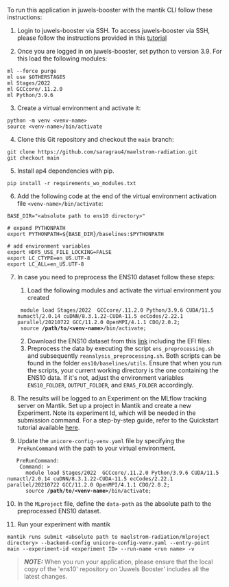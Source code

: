 To run this application in juwels-booster with the mantik CLI follow these instructions:

1. Login to juwels-booster via SSH. To access juwels-booster via SSH, please follow the instructions provided in this [tutorial](https://apps.fz-juelich.de/jsc/hps/juwels/access.html#ssh-login)

2. Once you are logged in on juwels-booster, set python to version 3.9. For this load the following modules:
```
ml --force purge
ml use $OTHERSTAGES
ml Stages/2022
ml GCCcore/.11.2.0
ml Python/3.9.6
```

3. Create a virtual environment and activate it:
```
python -m venv <venv-name>
source <venv-name>/bin/activate
```

4. Clone this Git repository and checkout the `main` branch:

```
git clone https://github.com/saragrau4/maelstrom-radiation.git
git checkout main
```

5. Install ap4 dependencies with pip. 
```
pip install -r requirements_wo_modules.txt
```

6. Add the following code at the end of the virtual environment activation file `<venv-name>/bin/activate`:
```
BASE_DIR="<absolute path to ens10 directory>"

# expand PYTHONPATH
export PYTHONPATH=${BASE_DIR}/baselines:$PYTHONPATH

# add environment variables
export HDF5_USE_FILE_LOCKING=FALSE
export LC_CTYPE=en_US.UTF-8
export LC_ALL=en_US.UTF-8
```

7. In case you need to preprocess the ENS10 dataset follow these steps:
   1. Load the following modules and activate the virtual environment you created
    <pre><code> module load Stages/2022  GCCcore/.11.2.0 Python/3.9.6 CUDA/11.5 numactl/2.0.14 cuDNN/8.3.1.22-CUDA-11.5 ecCodes/2.22.1 parallel/20210722 GCC/11.2.0 OpenMPI/4.1.1 CDO/2.0.2;
    source <b>/path/to/&lt;venv-name&gt;</b>/bin/activate;</code></pre>
   2. Download the ENS10 dataset from this [link](http://spclstorage.inf.ethz.ch/projects/deep-weather/ENS10/) including the EFI files:
   3. Preprocess the data by executing the script `ens_preprocessing.sh` and subsequently `reanalysis_preprocessing.sh`. Both scripts can be found in the folder `ens10/baselines/utils`. Ensure that when you run the scripts, your current working directory is the one containing the ENS10 data. If it's not, adjust the environment variables `ENS10_FOLDER`, `OUTPUT_FOLDER`, and `ERA5_FOLDER` accordingly.


8. The results will be logged to an Experiment on the MLflow tracking server on Mantik. Set up a project in Mantik and create a new Experiment. Note its experiment Id, which will be needed in the submission command. For a step-by-step guide, refer to the Quickstart tutorial available [here](https://mantik-ai.gitlab.io/mantik/ui/quickstart.html).

9. Update the `unicore-config-venv.yaml` file by specifying the `PreRunCommand` with the path to your virtual environment.

<pre><code>   PreRunCommand:
    Command: > 
      module load Stages/2022  GCCcore/.11.2.0 Python/3.9.6 CUDA/11.5 numactl/2.0.14 cuDNN/8.3.1.22-CUDA-11.5 ecCodes/2.22.1 parallel/20210722 GCC/11.2.0 OpenMPI/4.1.1 CDO/2.0.2;
      source <b>/path/to/&lt;venv-name&gt;</b>/bin/activate;
</code></pre>

10. In the `MLproject` file, define the `data-path` as the absolute path to the preprocessed ENS10 dataset.

11. Run your experiment with mantik
```
mantik runs submit <absolute path to maelstrom-radiation/mlproject directory> --backend-config unicore-config-venv.yaml --entry-point main --experiment-id <experiment ID> --run-name <run name> -v
```
> **_NOTE:_** When you run your application, please ensure that the local copy of the 'ens10' repository on 'Juwels Booster' includes all the latest changes.